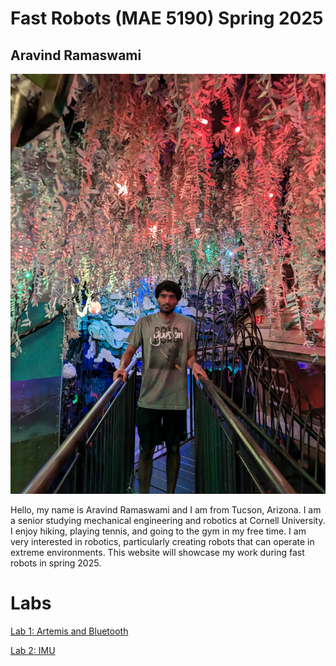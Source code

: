# Fast Robots (MAE 5190) Spring 2025

## Aravind Ramaswami

![Profile Picture](images/profile_picture.jpg)

Hello, my name is Aravind Ramaswami and I am from Tucson, Arizona. I am a senior studying mechanical engineering and robotics at Cornell University. I enjoy hiking, playing tennis, and going to the gym in my free time. I am very interested in robotics, particularly creating robots that can operate in extreme environments. This website will showcase my work during fast robots in spring 2025. 

# Labs 
[Lab 1: Artemis and Bluetooth](/lab1.md)

[Lab 2: IMU](/lab2.md)



